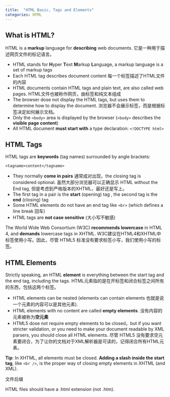 ```yaml
---
title:  "HTML Basic, Tags and Elements"
categories: HTML
---
```

## What is HTML?

HTML is a **markup** language for **describing** web documents. 它是一种用于描述网页文件的标记语言。

+ HTML stands for **H**yper **T**ext **M**arkup **L**anguage, a markup language is a set of markup tags
+ Each HTML tag describes document content 每一个标签描述了HTML文件的内容
+ HTML documents contain HTML tags and plain text, are also called web pages. HTML文件也被称作网页，由标签和纯文本组成
+ The browser dose not display the HTML tags, but uses them to determine how to display the document. 浏览器不会展示标签，而是根据标签决定如何展示文档。
+ Only the `<body>` area is displayed by the browser (`<body>` describes the **visible page content**)
+ All HTML document **must start with** a type declaration: `<!DOCTYPE html>`

<!--more-->

## HTML Tags

HTML tags are **keywords** (tag names) surrounded by angle brackets:

    <tagname>content</tagname>

+ They normally **come in pairs** 通常成对出现，the closing tag is considered optional. 虽然大部分浏览器可以正确显示 HTML without the End tag, 但是考虑到严格版本的XHTML，最好还是写上。
+ The first tag in a pair is the **start** (opening) tag , the second tag is the **end** (closing) tag
+ Some HTML elements do not have an end tag like `<br>` (which defines a line break 回车)
+ HTML tags are **not case sensitive** (大小写不敏感)

The World Wide Web Consortium (W3C) **recommends lowercase** in HTML 4, and **demands** lowercase tags in XHTML.
W3C建议在HTML4和XHTML中标签使用小写。因此，尽管 HTML5 标准没有要求标签小写，我们使用小写的标签。

## HTML Elements

Strictly speaking, an HTML **element** is everything between the start tag and the end tag, including the tags. HTML元素指的是在开标签和闭合标签之间所有的东西，包括这两个标签。

+ HTML elements can be nested (elements can contain elements 也就是说一个元素的内容可以是其他元素).
+ HTML elements with no content are called **empty elements**. 没有内容的元素被称为**空元素**
+ HTML5 dose not require empty elements to be closed，but if you want stricter validation, or you need to make your document readable by XML parsers, you should close all HTML elements. 尽管 HTML5 没有要求空元素要闭合，为了让你的文档对于XML解析器是可读的，记得闭合所有HTML元素。

**Tip**: In XHTML, all elements must be closed. **Adding a slash inside the start tag**, like `<br />`, is the proper way of closing empty elements in XHTML (and XML).

文件后缀

HTML files should have a .html extension (not .htm).
